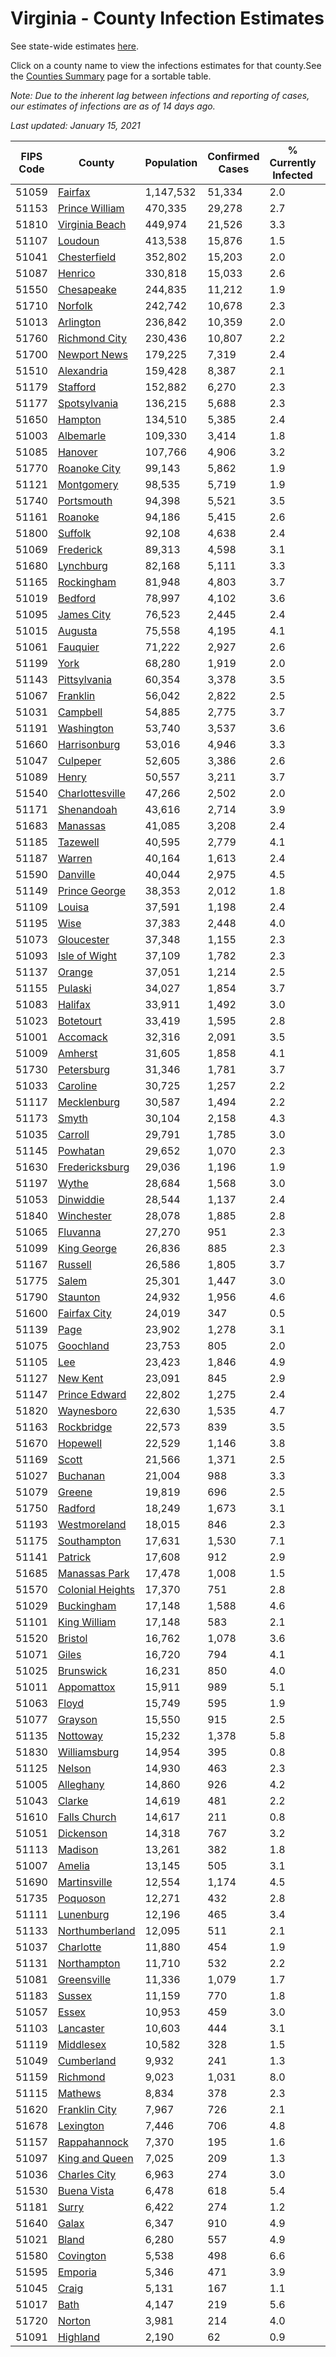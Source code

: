# Virginia - County Infection Estimates

See state-wide estimates [here](/infections/us-va).

Click on a county name to view the infections estimates for that county.See the [Counties Summary](/infections/summary-counties) page for a sortable table.

*Note: Due to the inherent lag between infections and reporting of cases, our estimates of infections are as of 14 days ago.*

*Last updated: January 15, 2021*

|   FIPS Code |                               County |   Population |   Confirmed Cases |   % Currently Infected |   % Total Infected |
|-------------|--------------------------------------|--------------|-------------------|------------------------|--------------------|
|       51059 |                   [Fairfax](fairfax) |    1,147,532 |            51,334 |                    2.0 |               16.3 |
|       51153 |     [Prince William](prince-william) |      470,335 |            29,278 |                    2.7 |               22.3 |
|       51810 |     [Virginia Beach](virginia-beach) |      449,974 |            21,526 |                    3.3 |               14.9 |
|       51107 |                   [Loudoun](loudoun) |      413,538 |            15,876 |                    1.5 |               13.6 |
|       51041 |         [Chesterfield](chesterfield) |      352,802 |            15,203 |                    2.0 |               14.5 |
|       51087 |                   [Henrico](henrico) |      330,818 |            15,033 |                    2.6 |               15.5 |
|       51550 |             [Chesapeake](chesapeake) |      244,835 |            11,212 |                    1.9 |               14.3 |
|       51710 |                   [Norfolk](norfolk) |      242,742 |            10,678 |                    2.3 |               14.1 |
|       51013 |               [Arlington](arlington) |      236,842 |            10,359 |                    2.0 |               16.0 |
|       51760 |       [Richmond City](richmond-city) |      230,436 |            10,807 |                    2.2 |               15.9 |
|       51700 |         [Newport News](newport-news) |      179,225 |             7,319 |                    2.4 |               12.9 |
|       51510 |             [Alexandria](alexandria) |      159,428 |             8,387 |                    2.1 |               19.7 |
|       51179 |                 [Stafford](stafford) |      152,882 |             6,270 |                    2.3 |               13.7 |
|       51177 |         [Spotsylvania](spotsylvania) |      136,215 |             5,688 |                    2.3 |               13.8 |
|       51650 |                   [Hampton](hampton) |      134,510 |             5,385 |                    2.4 |               12.7 |
|       51003 |               [Albemarle](albemarle) |      109,330 |             3,414 |                    1.8 |               10.1 |
|       51085 |                   [Hanover](hanover) |      107,766 |             4,906 |                    3.2 |               14.5 |
|       51770 |         [Roanoke City](roanoke-city) |       99,143 |             5,862 |                    1.9 |               18.3 |
|       51121 |             [Montgomery](montgomery) |       98,535 |             5,719 |                    1.9 |               17.8 |
|       51740 |             [Portsmouth](portsmouth) |       94,398 |             5,521 |                    3.5 |               19.1 |
|       51161 |                   [Roanoke](roanoke) |       94,186 |             5,415 |                    2.6 |               17.5 |
|       51800 |                   [Suffolk](suffolk) |       92,108 |             4,638 |                    2.4 |               16.7 |
|       51069 |               [Frederick](frederick) |       89,313 |             4,598 |                    3.1 |               16.4 |
|       51680 |               [Lynchburg](lynchburg) |       82,168 |             5,111 |                    3.3 |               18.9 |
|       51165 |             [Rockingham](rockingham) |       81,948 |             4,803 |                    3.7 |               19.6 |
|       51019 |                   [Bedford](bedford) |       78,997 |             4,102 |                    3.6 |               15.2 |
|       51095 |             [James City](james-city) |       76,523 |             2,445 |                    2.4 |               10.9 |
|       51015 |                   [Augusta](augusta) |       75,558 |             4,195 |                    4.1 |               17.0 |
|       51061 |                 [Fauquier](fauquier) |       71,222 |             2,927 |                    2.6 |               13.8 |
|       51199 |                         [York](york) |       68,280 |             1,919 |                    2.0 |                8.9 |
|       51143 |         [Pittsylvania](pittsylvania) |       60,354 |             3,378 |                    3.5 |               16.8 |
|       51067 |                 [Franklin](franklin) |       56,042 |             2,822 |                    2.5 |               15.0 |
|       51031 |                 [Campbell](campbell) |       54,885 |             2,775 |                    3.7 |               14.6 |
|       51191 |             [Washington](washington) |       53,740 |             3,537 |                    3.6 |               20.0 |
|       51660 |         [Harrisonburg](harrisonburg) |       53,016 |             4,946 |                    3.3 |               33.2 |
|       51047 |                 [Culpeper](culpeper) |       52,605 |             3,386 |                    2.6 |               23.0 |
|       51089 |                       [Henry](henry) |       50,557 |             3,211 |                    3.7 |               19.8 |
|       51540 |   [Charlottesville](charlottesville) |       47,266 |             2,502 |                    2.0 |               17.0 |
|       51171 |             [Shenandoah](shenandoah) |       43,616 |             2,714 |                    3.9 |               21.5 |
|       51683 |                 [Manassas](manassas) |       41,085 |             3,208 |                    2.4 |               30.9 |
|       51185 |                 [Tazewell](tazewell) |       40,595 |             2,779 |                    4.1 |               20.6 |
|       51187 |                     [Warren](warren) |       40,164 |             1,613 |                    2.4 |               13.4 |
|       51590 |                 [Danville](danville) |       40,044 |             2,975 |                    4.5 |               22.6 |
|       51149 |       [Prince George](prince-george) |       38,353 |             2,012 |                    1.8 |               16.9 |
|       51109 |                     [Louisa](louisa) |       37,591 |             1,198 |                    2.4 |               10.1 |
|       51195 |                         [Wise](wise) |       37,383 |             2,448 |                    4.0 |               19.9 |
|       51073 |             [Gloucester](gloucester) |       37,348 |             1,155 |                    2.3 |                9.4 |
|       51093 |       [Isle of Wight](isle-of-wight) |       37,109 |             1,782 |                    2.3 |               16.0 |
|       51137 |                     [Orange](orange) |       37,051 |             1,214 |                    2.5 |               10.7 |
|       51155 |                   [Pulaski](pulaski) |       34,027 |             1,854 |                    3.7 |               16.5 |
|       51083 |                   [Halifax](halifax) |       33,911 |             1,492 |                    3.0 |               13.2 |
|       51023 |               [Botetourt](botetourt) |       33,419 |             1,595 |                    2.8 |               14.6 |
|       51001 |                 [Accomack](accomack) |       32,316 |             2,091 |                    3.5 |               27.3 |
|       51009 |                   [Amherst](amherst) |       31,605 |             1,858 |                    4.1 |               17.7 |
|       51730 |             [Petersburg](petersburg) |       31,346 |             1,781 |                    3.7 |               18.4 |
|       51033 |                 [Caroline](caroline) |       30,725 |             1,257 |                    2.2 |               12.8 |
|       51117 |           [Mecklenburg](mecklenburg) |       30,587 |             1,494 |                    2.2 |               17.2 |
|       51173 |                       [Smyth](smyth) |       30,104 |             2,158 |                    4.3 |               21.7 |
|       51035 |                   [Carroll](carroll) |       29,791 |             1,785 |                    3.0 |               19.1 |
|       51145 |                 [Powhatan](powhatan) |       29,652 |             1,070 |                    2.3 |               10.8 |
|       51630 |     [Fredericksburg](fredericksburg) |       29,036 |             1,196 |                    1.9 |               14.2 |
|       51197 |                       [Wythe](wythe) |       28,684 |             1,568 |                    3.0 |               16.6 |
|       51053 |               [Dinwiddie](dinwiddie) |       28,544 |             1,137 |                    2.4 |               12.6 |
|       51840 |             [Winchester](winchester) |       28,078 |             1,885 |                    2.8 |               22.1 |
|       51065 |                 [Fluvanna](fluvanna) |       27,270 |               951 |                    2.3 |               11.9 |
|       51099 |           [King George](king-george) |       26,836 |               885 |                    2.3 |               10.7 |
|       51167 |                   [Russell](russell) |       26,586 |             1,805 |                    3.7 |               20.3 |
|       51775 |                       [Salem](salem) |       25,301 |             1,447 |                    3.0 |               17.0 |
|       51790 |                 [Staunton](staunton) |       24,932 |             1,956 |                    4.6 |               23.6 |
|       51600 |         [Fairfax City](fairfax-city) |       24,019 |               347 |                    0.5 |                5.2 |
|       51139 |                         [Page](page) |       23,902 |             1,278 |                    3.1 |               18.8 |
|       51075 |               [Goochland](goochland) |       23,753 |               805 |                    2.0 |               11.4 |
|       51105 |                           [Lee](lee) |       23,423 |             1,846 |                    4.9 |               23.5 |
|       51127 |                 [New Kent](new-kent) |       23,091 |               845 |                    2.9 |               11.6 |
|       51147 |       [Prince Edward](prince-edward) |       22,802 |             1,275 |                    2.4 |               18.8 |
|       51820 |             [Waynesboro](waynesboro) |       22,630 |             1,535 |                    4.7 |               20.5 |
|       51163 |             [Rockbridge](rockbridge) |       22,573 |               839 |                    3.5 |               11.3 |
|       51670 |                 [Hopewell](hopewell) |       22,529 |             1,146 |                    3.8 |               16.6 |
|       51169 |                       [Scott](scott) |       21,566 |             1,371 |                    2.5 |               19.2 |
|       51027 |                 [Buchanan](buchanan) |       21,004 |               988 |                    3.3 |               14.5 |
|       51079 |                     [Greene](greene) |       19,819 |               696 |                    2.5 |               11.1 |
|       51750 |                   [Radford](radford) |       18,249 |             1,673 |                    3.1 |               28.1 |
|       51193 |         [Westmoreland](westmoreland) |       18,015 |               846 |                    2.3 |               15.1 |
|       51175 |           [Southampton](southampton) |       17,631 |             1,530 |                    7.1 |               29.7 |
|       51141 |                   [Patrick](patrick) |       17,608 |               912 |                    2.9 |               16.1 |
|       51685 |       [Manassas Park](manassas-park) |       17,478 |             1,008 |                    1.5 |               22.8 |
|       51570 | [Colonial Heights](colonial-heights) |       17,370 |               751 |                    2.8 |               15.1 |
|       51029 |             [Buckingham](buckingham) |       17,148 |             1,588 |                    4.6 |               35.3 |
|       51101 |         [King William](king-william) |       17,148 |               583 |                    2.1 |               10.4 |
|       51520 |                   [Bristol](bristol) |       16,762 |             1,078 |                    3.6 |               19.5 |
|       51071 |                       [Giles](giles) |       16,720 |               794 |                    4.1 |               14.3 |
|       51025 |               [Brunswick](brunswick) |       16,231 |               850 |                    4.0 |               16.4 |
|       51011 |             [Appomattox](appomattox) |       15,911 |               989 |                    5.1 |               18.7 |
|       51063 |                       [Floyd](floyd) |       15,749 |               595 |                    1.9 |               11.6 |
|       51077 |                   [Grayson](grayson) |       15,550 |               915 |                    2.5 |               18.4 |
|       51135 |                 [Nottoway](nottoway) |       15,232 |             1,378 |                    5.8 |               28.0 |
|       51830 |         [Williamsburg](williamsburg) |       14,954 |               395 |                    0.8 |                9.5 |
|       51125 |                     [Nelson](nelson) |       14,930 |               463 |                    2.3 |                9.5 |
|       51005 |               [Alleghany](alleghany) |       14,860 |               926 |                    4.2 |               19.2 |
|       51043 |                     [Clarke](clarke) |       14,619 |               481 |                    2.2 |               10.3 |
|       51610 |         [Falls Church](falls-church) |       14,617 |               211 |                    0.8 |                6.2 |
|       51051 |               [Dickenson](dickenson) |       14,318 |               767 |                    3.2 |               16.1 |
|       51113 |                   [Madison](madison) |       13,261 |               382 |                    1.8 |                9.3 |
|       51007 |                     [Amelia](amelia) |       13,145 |               505 |                    3.1 |               12.0 |
|       51690 |         [Martinsville](martinsville) |       12,554 |             1,174 |                    4.5 |               29.1 |
|       51735 |                 [Poquoson](poquoson) |       12,271 |               432 |                    2.8 |               10.8 |
|       51111 |               [Lunenburg](lunenburg) |       12,196 |               465 |                    3.4 |               11.7 |
|       51133 |     [Northumberland](northumberland) |       12,095 |               511 |                    2.1 |               13.1 |
|       51037 |               [Charlotte](charlotte) |       11,880 |               454 |                    1.9 |               11.8 |
|       51131 |           [Northampton](northampton) |       11,710 |               532 |                    2.2 |               19.6 |
|       51081 |           [Greensville](greensville) |       11,336 |             1,079 |                    1.7 |               34.0 |
|       51183 |                     [Sussex](sussex) |       11,159 |               770 |                    1.8 |               24.9 |
|       51057 |                       [Essex](essex) |       10,953 |               459 |                    3.0 |               13.6 |
|       51103 |               [Lancaster](lancaster) |       10,603 |               444 |                    3.1 |               12.7 |
|       51119 |               [Middlesex](middlesex) |       10,582 |               328 |                    1.5 |                9.7 |
|       51049 |             [Cumberland](cumberland) |        9,932 |               241 |                    1.3 |                8.4 |
|       51159 |                 [Richmond](richmond) |        9,023 |             1,031 |                    8.0 |               44.2 |
|       51115 |                   [Mathews](mathews) |        8,834 |               378 |                    2.3 |               12.7 |
|       51620 |       [Franklin City](franklin-city) |        7,967 |               726 |                    2.1 |               29.9 |
|       51678 |               [Lexington](lexington) |        7,446 |               706 |                    4.8 |               28.4 |
|       51157 |         [Rappahannock](rappahannock) |        7,370 |               195 |                    1.6 |                8.8 |
|       51097 |     [King and Queen](king-and-queen) |        7,025 |               209 |                    1.3 |                9.5 |
|       51036 |         [Charles City](charles-city) |        6,963 |               274 |                    3.0 |               12.8 |
|       51530 |           [Buena Vista](buena-vista) |        6,478 |               618 |                    5.4 |               28.8 |
|       51181 |                       [Surry](surry) |        6,422 |               274 |                    1.2 |               13.4 |
|       51640 |                       [Galax](galax) |        6,347 |               910 |                    4.9 |               49.4 |
|       51021 |                       [Bland](bland) |        6,280 |               557 |                    4.9 |               26.8 |
|       51580 |               [Covington](covington) |        5,538 |               498 |                    6.6 |               26.2 |
|       51595 |                   [Emporia](emporia) |        5,346 |               471 |                    3.9 |               31.6 |
|       51045 |                       [Craig](craig) |        5,131 |               167 |                    1.1 |               10.0 |
|       51017 |                         [Bath](bath) |        4,147 |               219 |                    5.6 |               15.6 |
|       51720 |                     [Norton](norton) |        3,981 |               214 |                    4.0 |               16.4 |
|       51091 |                 [Highland](highland) |        2,190 |                62 |                    0.9 |                9.2 |